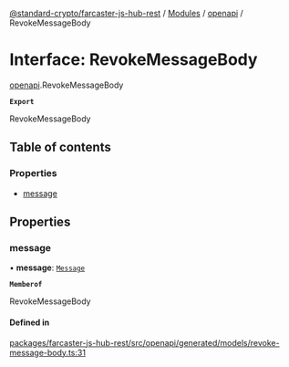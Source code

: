 [@standard-crypto/farcaster-js-hub-rest](../README.md) / [Modules](../modules.md) / [openapi](../modules/openapi.md) / RevokeMessageBody

# Interface: RevokeMessageBody

[openapi](../modules/openapi.md).RevokeMessageBody

**`Export`**

RevokeMessageBody

## Table of contents

### Properties

- [message](openapi.RevokeMessageBody.md#message)

## Properties

### message

• **message**: [`Message`](../modules/openapi.md#message)

**`Memberof`**

RevokeMessageBody

#### Defined in

[packages/farcaster-js-hub-rest/src/openapi/generated/models/revoke-message-body.ts:31](https://github.com/standard-crypto/farcaster-js/blob/main/packages/farcaster-js-hub-rest/src/openapi/generated/models/revoke-message-body.ts#L31)
